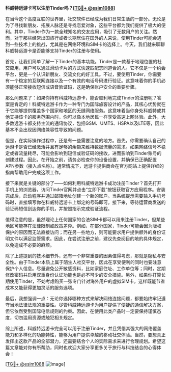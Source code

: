 **科威特远游卡可以注册Tinder吗？[[TG💪+ @esim1088](https://t.me/s/esim1088)]**

在当今这个高度互联的世界里，社交软件已经成为我们日常生活的一部分。无论是为了寻找新朋友、拓展人脉还是寻找恋爱对象，这些平台都为我们提供了极大的便利。其中，Tinder作为一款全球知名的交友应用，吸引了无数用户的关注。然而，对于那些经常出国旅行或者长期居住在国外的人来说，使用Tinder可能会遇到一些技术上的挑战，尤其是在网络环境和SIM卡的选择上。今天，我们就来聊聊科威特远游卡是否能够支持Tinder的注册与使用。

首先，让我们简单了解一下Tinder的基本功能。Tinder是一款基于地理位置的社交应用，用户可以通过滑动卡片的方式快速匹配志同道合的人。它不仅是一个约会平台，更是一个认识新朋友、交流文化的好工具。不过，要使用Tinder，你需要有一个稳定的互联网连接以及一个有效的电话号码进行验证。这意味着你的手机必须能够正常接收短信或语音验证码，这是确保账户安全的重要步骤。

那么问题来了：如果你持有科威特远游卡，能否顺利地完成Tinder的注册呢？答案是肯定的！科威特远游卡作为一种专门为国际旅客设计的产品，其核心优势就在于它能够提供覆盖多个国家和地区的无缝网络服务。这意味着当你身处科威特或其他支持该卡的服务范围内时，你可以像本地居民一样享受高速上网体验。此外，大多数远游卡都支持主流的通讯协议，包括GSM、UMTS、HSPA以及LTE等，因此基本不会出现因网络兼容性导致的问题。

但是，在实际操作过程中，还是有一些需要注意的地方。首先，你需要确认自己的远游卡是否已经激活并且有足够的余额来维持数据流量的需求。如果网络信号不稳定或者流量耗尽，可能会影响到短信或验证码的接收，进而影响到Tinder账号的创建过程。因此，在开始之前，请务必检查你的设备设置，并确保已正确配置APN参数（接入点名称）。通常情况下，远游卡提供商会在官方网站上提供详细的指南帮助用户完成这项工作。

接下来就是关键的部分了——如何利用科威特远游卡成功注册Tinder？首先打开手机上的浏览器，访问Tinder官网并点击“立即下载”按钮获取官方应用程序。安装完成后，启动程序并通过邮箱地址创建一个新的账户。当系统提示需要输入手机号码时，直接填写你在科威特远游卡上绑定的号码即可。接下来，等待运营商发送的验证码短信到达你的手机，并按照指示完成验证流程。

值得注意的是，虽然理论上任何国家的合法SIM卡都可以用来注册Tinder，但某些地区可能存在法律限制或政策差异。例如，在部分国家，Tinder可能会因为版权保护的原因而无法直接访问；而在另一些地方，则可能要求用户提供额外的身份证明文件以满足监管需求。因此，在尝试注册之前，建议先查阅目的地的具体规定，以免造成不必要的麻烦。

除了上述提到的技术细节外，还有一个非常重要的因素值得考虑，那就是隐私与安全性。由于Tinder本质上属于陌生人社交平台，因此在享受便利的同时也要注意保护个人信息。尽量避免公开敏感资料，比如家庭住址、工作单位等；同时，定期修改密码并启用双重身份认证功能也是必不可少的安全措施。另外，如果你打算长期使用Tinder，不妨考虑购买一张专门针对海外用户的虚拟SIM卡，这样既能节省成本又能获得更加灵活的服务选项。

最后，我想强调一点：无论你选择哪种方式来解决网络连接问题，都要始终牢记遵守当地法律法规的重要性。尽管科威特远游卡为用户提供了便捷的通信解决方案，但它依然受到国际电信规则的约束。因此，在使用此类产品时一定要保持谨慎态度，切勿滥用资源或触犯相关规定。

综上所述，科威特远游卡完全可以用于注册Tinder，并且凭借其强大的网络覆盖能力和多样化的功能特性，能够为用户提供卓越的移动社交体验。当然，要想真正发挥出这款产品的全部潜力，还需要结合个人的实际需求来进行合理规划。希望这篇文章能对你有所帮助，同时也欢迎大家分享更多关于旅行与科技结合的心得体会！

[[TG💪+ @esim1088](https://t.me/s/esim1088) ![Image](https://i.postimg.cc/4NQfJmqS/Snipaste-2025-05-13-00-14-12.png)]